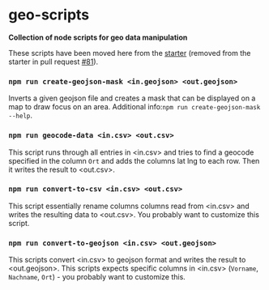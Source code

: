 # geo-scripts

**Collection of node scripts for geo data manipulation**

These scripts have been moved here from the [starter](https://github.com/rbb-data/starter)
(removed from the starter in pull request [#81](https://github.com/rbb-data/starter/pull/81)).

### `npm run create-geojson-mask <in.geojson> <out.geojson>`

Inverts a given geojson file and creates a mask that can be displayed on a map to draw focus on an area. Additional info:`npm run create-geojson-mask --help`.

### `npm run geocode-data <in.csv> <out.csv>`

This script runs through all entries in <in.csv> and tries to find a geocode specified in the column `Ort` and adds the columns lat lng to each row. Then it writes the result to <out.csv>.

### `npm run convert-to-csv <in.csv> <out.csv>`

This script essentially rename columns columns read from <in.csv> and writes the resulting data to <out.csv>.
You probably want to customize this script. 

### `npm run convert-to-geojson <in.csv> <out.geojson>`

This scripts convert <in.csv> to geojson format and writes the result to <out.geojson>.
This scripts expects specific columns in <in.csv> (`Vorname`, `Nachname`, `Ort`) - you probably want to customize this.
